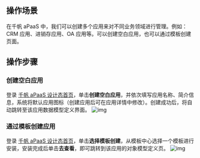 
## 操作场景
在千帆 aPaaS 中，我们可以创建多个应用来对不同业务领域进行管理。例如：CRM 应用、进销存应用、OA 应用等。可以创建空白应用，也可以通过模板创建页面。


## 操作步骤
### 创建空白应用
登录 [千帆 aPaaS 设计态首页](https://apaas.cloud.tencent.com/)，单击**创建空白应用**，并依次填写应用名称、简介信息，系统将默认应用图标（创建应用后可在应用详情中修改）。创建成功后，将自动跳转至该应用数据模型定义界面。    ![img](https://main.qcloudimg.com/raw/29fced33d843fe5d8d6493f9dea5332a.gif)        



### 通过模板创建应用
登录 [千帆 aPaaS 设计态首页](https://apaas.cloud.tencent.com/)，单击**选择模板创建**，从模板中心选择一个模板进行安装，安装完成后单击**去查看**，即可跳转到该应用的对象模型定义页。    ![img](https://main.qcloudimg.com/raw/29e2aa620d98a90a44d5dcf523cc6b5e.gif)        

